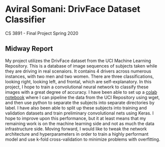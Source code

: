 # Aviral Somani: DrivFace Dataset Classifier
CS 3891 - Final Project Spring 2020
## Midway Report
My project utilizes the DrivFace dataset from the UCI Machine Learning Repository. This is a database of image sequences of subjects taken while they are driving in real scenaiors. It contains 4 drivers across numerous instances, with two men and two women. There are three classifications, looking right, looking left, and frontal, which are self-explanatory. In this project, I hope to train a convolutional neural network to classify these images with a great degree of accuracy.
I have been able to set up a [colab notebook](https://github.com/aviralsomani/driv-face-classifier/blob/master/AviralSomani_FinalProject.ipynb) where I can pipeline the data from the UCI Repository using wget, and then use python to separate the subjects into separate directories by label. I have also been able to split up these subjects into training and validation datasets and train preliminary convolutional nets using Keras. I hope to improve upon this performance, but it at least means that my remaining work is on the machine learning side and not as much the data infrastructure side.
Moving forward, I would like to tweak the network architecture and hyperparameters in order to train a highly performant model and use k-fold cross-validation to minimize problems with overfitting. 
